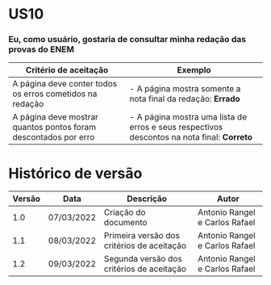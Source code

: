 # US10

### Eu, como usuário, gostaria de consultar minha redação das provas do ENEM

| Critério de aceitação                                           | Exemplo                                                                                      |
| --------------------------------------------------------------- | -------------------------------------------------------------------------------------------- |
| A página deve conter todos os erros cometidos na redação        | - A página mostra somente a nota final da redação: **Errado**                                |
| A página deve mostrar quantos pontos foram descontados por erro | - A página mostra uma lista de erros e seus respectivos descontos na nota final: **Correto** |

# Histórico de versão

| Versão | Data       | Descrição                                  | Autor                          |
| ------ | ---------- | ------------------------------------------ | ------------------------------ |
| 1.0    | 07/03/2022 | Criação do documento                       | Antonio Rangel e Carlos Rafael |
| 1.1    | 08/03/2022 | Primeira versão dos critérios de aceitação | Antonio Rangel e Carlos Rafael |
| 1.2    | 09/03/2022 | Segunda versão dos critérios de aceitação  | Antonio Rangel e Carlos Rafael |
